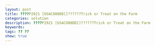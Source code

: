 ```yaml
---
layout: post
title: ????P2921 [USACO08DEC]??????Trick or Treat on the Farm
categories: solution
description: ????P2921 [USACO08DEC]??????Trick or Treat on the Farm
keywords: 
tags: ?? ??
show: true
---
```


